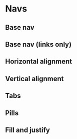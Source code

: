 # Navs

## Base nav

<code-preview>
  <template>
    <ul class="flex flex-wrap list-none">
      <li>
        <a class="inline-block px-4 py-3 text-base font-normal leading-6 text-blue-600 no-underline align-middle border-transparent border-solid rounded cursor-pointer hover:text-blue-700 focus:outline-none active:text-blue-700" href="#">Active</a>
      </li>
      <li>
        <a class="inline-block px-4 py-3 text-base font-normal leading-6 text-blue-600 no-underline align-middle border-transparent border-solid rounded cursor-pointer hover:text-blue-700 focus:outline-none active:text-blue-700" href="#">Link</a>
      </li>
      <li>
        <a class="inline-block px-4 py-3 text-base font-normal leading-6 text-blue-600 no-underline align-middle border-transparent border-solid rounded cursor-pointer hover:text-blue-700 focus:outline-none active:text-blue-700" href="#">Link</a>
      </li>
      <li>
        <a class="inline-block px-4 py-3 text-base font-normal leading-6 text-gray-600 no-underline align-middle border-transparent border-solid rounded cursor-not-allowed pointer-events-none hover:gray-blue-700 focus:outline-none active:text-gray-700">Disabled</a>
      </li>
    </ul>
  </template>
</code-preview>

## Base nav (links only)

<code-preview>
  <template>
    <nav class="flex flex-wrap">
      <a class="inline-block px-4 py-3 text-base font-normal leading-6 text-blue-600 no-underline align-middle border-transparent border-solid rounded cursor-pointer hover:text-blue-700 focus:outline-none active:text-blue-700" href="#">Active</a>
      <a class="inline-block px-4 py-3 text-base font-normal leading-6 text-blue-600 no-underline align-middle border-transparent border-solid rounded cursor-pointer hover:text-blue-700 focus:outline-none active:text-blue-700" href="#">Link</a>
      <a class="inline-block px-4 py-3 text-base font-normal leading-6 text-blue-600 no-underline align-middle border-transparent border-solid rounded cursor-pointer hover:text-blue-700 focus:outline-none active:text-blue-700" href="#">Link</a>
      <a class="inline-block px-4 py-3 text-base font-normal leading-6 text-gray-600 no-underline align-middle border-transparent border-solid rounded cursor-not-allowed pointer-events-none hover:gray-blue-700 focus:outline-none active:text-gray-700">Disabled</a>
    </nav>
  </template>
</code-preview>

## Horizontal alignment

<code-preview>
  <template>
    <nav class="flex flex-wrap justify-center">
      <a class="inline-block px-4 py-3 text-base font-normal leading-6 text-blue-600 no-underline align-middle border-transparent border-solid rounded cursor-pointer hover:text-blue-700 focus:outline-none active:text-blue-700" href="#">Active</a>
      <a class="inline-block px-4 py-3 text-base font-normal leading-6 text-blue-600 no-underline align-middle border-transparent border-solid rounded cursor-pointer hover:text-blue-700 focus:outline-none active:text-blue-700" href="#">Link</a>
      <a class="inline-block px-4 py-3 text-base font-normal leading-6 text-blue-600 no-underline align-middle border-transparent border-solid rounded cursor-pointer hover:text-blue-700 focus:outline-none active:text-blue-700" href="#">Link</a>
      <a class="inline-block px-4 py-3 text-base font-normal leading-6 text-gray-600 no-underline align-middle border-transparent border-solid rounded cursor-not-allowed pointer-events-none hover:gray-blue-700 focus:outline-none active:text-gray-700">Disabled</a>
    </nav>
  </template>
</code-preview>

<code-preview>
  <template>
    <nav class="flex flex-wrap justify-end">
      <a class="inline-block px-4 py-3 text-base font-normal leading-6 text-blue-600 no-underline align-middle border-transparent border-solid rounded cursor-pointer hover:text-blue-700 focus:outline-none active:text-blue-700" href="#">Active</a>
      <a class="inline-block px-4 py-3 text-base font-normal leading-6 text-blue-600 no-underline align-middle border-transparent border-solid rounded cursor-pointer hover:text-blue-700 focus:outline-none active:text-blue-700" href="#">Link</a>
      <a class="inline-block px-4 py-3 text-base font-normal leading-6 text-blue-600 no-underline align-middle border-transparent border-solid rounded cursor-pointer hover:text-blue-700 focus:outline-none active:text-blue-700" href="#">Link</a>
      <a class="inline-block px-4 py-3 text-base font-normal leading-6 text-gray-600 no-underline align-middle border-transparent border-solid rounded cursor-not-allowed pointer-events-none hover:gray-blue-700 focus:outline-none active:text-gray-700">Disabled</a>
    </nav>
  </template>
</code-preview>

## Vertical alignment

<code-preview>
  <template>
    <nav class="flex flex-col flex-wrap">
      <a class="inline-block px-4 py-3 text-base font-normal leading-6 text-blue-600 no-underline align-middle border-transparent border-solid rounded cursor-pointer hover:text-blue-700 focus:outline-none active:text-blue-700" href="#">Active</a>
      <a class="inline-block px-4 py-3 text-base font-normal leading-6 text-blue-600 no-underline align-middle border-transparent border-solid rounded cursor-pointer hover:text-blue-700 focus:outline-none active:text-blue-700" href="#">Link</a>
      <a class="inline-block px-4 py-3 text-base font-normal leading-6 text-blue-600 no-underline align-middle border-transparent border-solid rounded cursor-pointer hover:text-blue-700 focus:outline-none active:text-blue-700" href="#">Link</a>
      <a class="inline-block px-4 py-3 text-base font-normal leading-6 text-gray-600 no-underline align-middle border-transparent border-solid rounded cursor-not-allowed pointer-events-none hover:gray-blue-700 focus:outline-none active:text-gray-700">Disabled</a>
    </nav>
  </template>
</code-preview>

## Tabs

<code-preview>
  <template>
    <ul class="box-border flex flex-wrap text-center list-none bg-white border-b">
      <li>
        <a class="inline-block px-4 py-3 text-base font-normal leading-6 text-blue-600 no-underline align-middle border-t border-b-0 border-l border-r border-transparent border-gray-400 border-solid cursor-pointer rounded-t-md hover:text-blue-700 focus:outline-none active:text-blue-700" href="#">Active</a>
      </li>
      <li>
        <a class="inline-block px-4 py-3 text-base font-normal leading-6 text-blue-600 no-underline align-middle border-t border-b-0 border-l border-r border-transparent border-solid cursor-pointer focus:border-gray-400 rounded-t-md hover:text-blue-700 focus:outline-none active:text-blue-700" href="#">Link</a>
      </li>
      <li>
        <a class="inline-block px-4 py-3 text-base font-normal leading-6 text-blue-600 no-underline align-middle border-t border-b-0 border-l border-r border-transparent border-solid cursor-pointer focus:border-gray-400 rounded-t-md hover:text-blue-700 focus:outline-none active:text-blue-700" href="#">Link</a>
      </li>
      <li>
        <a class="inline-block px-4 py-3 text-base font-normal leading-6 text-gray-600 no-underline align-middle border-t border-b-0 border-l border-r border-transparent border-solid cursor-not-allowed pointer-events-none focus:border-gray-400 rounded-t-md hover:gray-blue-700 focus:outline-none active:text-gray-700">Disabled</a>
      </li>
    </ul>
    <div class="h-10 bg-white"></div>
  </template>
</code-preview>

## Pills

<code-preview>
  <template>
    <nav class="flex flex-wrap text-center">
      <a href="#!" class="inline-block px-4 py-3 text-base font-normal leading-6 text-center text-white no-underline align-middle bg-blue-600 border-transparent border-solid rounded cursor-pointer focus:outline-none">Active</a>
      <a class="inline-block px-4 py-3 text-base font-normal leading-6 text-blue-600 no-underline align-middle border-transparent border-solid rounded cursor-pointer hover:text-blue-700 focus:outline-none active:text-blue-700" href="#">Link</a>
      <a class="inline-block px-4 py-3 text-base font-normal leading-6 text-blue-600 no-underline align-middle border-transparent border-solid rounded cursor-pointer hover:text-blue-700 focus:outline-none active:text-blue-700" href="#">Link</a>
      <a class="inline-block px-4 py-3 text-base font-normal leading-6 text-gray-600 no-underline align-middle border-transparent border-solid rounded cursor-not-allowed pointer-events-none hover:gray-blue-700 focus:outline-none active:text-gray-700">Disabled</a>
    </nav>
  </template>
</code-preview>

## Fill and justify

<code-preview>
  <template>
    <nav class="flex flex-wrap justify-between text-center">
      <a href="#!" class="inline-block px-4 py-3 text-base font-normal leading-6 text-center text-white no-underline align-middle bg-blue-600 border-transparent border-solid rounded cursor-pointer focus:outline-none">Active</a>
      <a class="inline-block px-4 py-3 text-base font-normal leading-6 text-blue-600 no-underline align-middle border-transparent border-solid rounded cursor-pointer hover:text-blue-700 focus:outline-none active:text-blue-700" href="#">Link</a>
      <a class="inline-block px-4 py-3 text-base font-normal leading-6 text-blue-600 no-underline align-middle border-transparent border-solid rounded cursor-pointer hover:text-blue-700 focus:outline-none active:text-blue-700" href="#">Link</a>
      <a class="inline-block px-4 py-3 text-base font-normal leading-6 text-gray-600 no-underline align-middle border-transparent border-solid rounded cursor-not-allowed pointer-events-none hover:gray-blue-700 focus:outline-none active:text-gray-700">Disabled</a>
    </nav>
  </template>
</code-preview>

<code-preview>
  <template>
    <nav class="flex flex-wrap justify-between text-center">
      <a class="flex-1 flex-grow inline-block px-4 py-3 text-base font-normal leading-6 text-center text-white no-underline align-middle bg-blue-600 border-transparent border-solid rounded cursor-pointer focus:outline-none" href="#!">Active</a>
      <a class="flex-1 flex-grow inline-block px-4 py-3 text-base font-normal leading-6 text-blue-600 no-underline align-middle border-transparent border-solid rounded cursor-pointer hover:text-blue-700 focus:outline-none active:text-blue-700" href="#!">Link</a>
      <a class="flex-1 flex-grow inline-block px-4 py-3 text-base font-normal leading-6 text-blue-600 no-underline align-middle border-transparent border-solid rounded cursor-pointer hover:text-blue-700 focus:outline-none active:text-blue-700" href="#!">Link</a>
      <a class="flex-1 flex-grow inline-block px-4 py-3 text-base font-normal leading-6 text-gray-600 no-underline align-middle border-transparent border-solid rounded cursor-not-allowed pointer-events-none hover:gray-blue-700 focus:outline-none active:text-gray-700">Disabled</a>
    </nav>
  </template>
</code-preview>